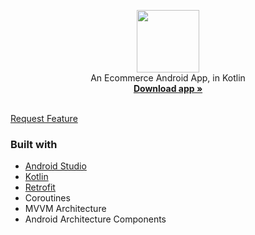 <p align="center">
  <img src="./app/src/main/res/screenshot1.png" height="100px" />
  <br />
  An Ecommerce Android App, in Kotlin
  <br />
  <a href="https://github.com/">
    <strong>Download app »</strong>
  </a>
  <br />
  <br />
  
  <a href="https://github.com/">Request Feature</a>
</p>



### Built with

- [Android Studio](https://developer.android.com/studio)
- [Kotlin](https://kotlinlang.org)
- [Retrofit](https://square.github.io/retrofit)
- Coroutines
- MVVM Architecture
- Android Architecture Components
